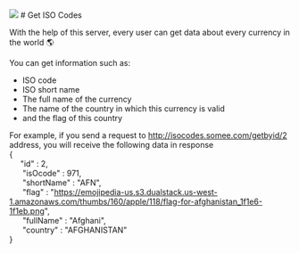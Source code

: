 <img src="https://freerangestock.com/sample/81239/currency-icons.jpg">
# Get ISO Codes

With the help of this server, every user can get data about every currency in the world 🌎

You can get information such as:
- ISO code
- ISO short name
- The full name of the currency
- The name of the country in which this currency is valid
- and the flag of this country

For example, if you send a request to http://isocodes.somee.com/getbyid/2 address, you will receive the following data in response
<br/>{
<br/>  &nbsp; &nbsp; &nbsp;"id" : 2,
<br/>  &nbsp; &nbsp; &nbsp; "isOcode" : 971,
<br/>  &nbsp; &nbsp; &nbsp; "shortName" : "AFN",
<br/>  &nbsp; &nbsp; &nbsp; "flag" : "https://emojipedia-us.s3.dualstack.us-west-1.amazonaws.com/thumbs/160/apple/118/flag-for-afghanistan_1f1e6-1f1eb.png",
<br/>  &nbsp; &nbsp; &nbsp; "fullName" : "Afghani",
<br/>  &nbsp; &nbsp; &nbsp; "country" : "AFGHANISTAN"
<br/> }
